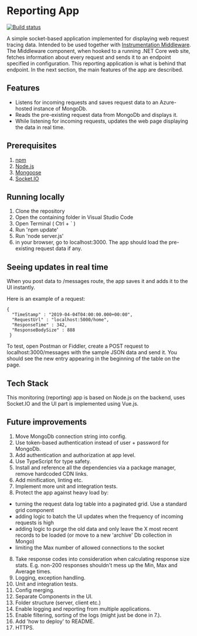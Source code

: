 # Reporting App

[![Build status](https://ci.appveyor.com/api/projects/status/drra1gtp1r2tqp1q?svg=true)](https://ci.appveyor.com/project/w0lya/instrumentation-monitoring)

A simple socket-based application implemented for displaying web request tracing data.
Intended to be used together with [Instrumentation Middleware](https://github.com/w0lya/DotnetInstrumentation).
The Middleware component, when hooked to a running .NET Core web site, fetches information about every request and sends it to an endpoint specified in configuration. This reporting application is what is behind that endpoint. In the next section, the main features of the app are described.

## Features
- Listens for incoming requests and saves request data to an Azure-hosted instance of MongoDb.
- Reads the pre-existing request data from MongoDb and displays it.
- While listening for incoming requests, updates the web page displaying the data in real time.

## Prerequisites
1. [npm](https://www.npmjs.com/get-npm)
2. [Node.js](https://nodejs.org/en/download/)
3. [Mongoose](https://www.npmjs.com/package/mongoose)
4. [Socket.IO](https://www.npmjs.com/package/socket.io)

## Running locally
1. Clone the repository
2. Open the containing folder in Visual Studio Code
3. Open Terminal ( Ctrl + ` )
4. Run 'npm update'
5. Run 'node server.js'
6. in your browser, go to localhost:3000. The app should load the pre-existing request data if any.

## Seeing updates in real time

When you post data to /messages route, the app saves it and adds it to the UI instantly.

Here is an example of a request:
```
{
  "TimeStamp" : "2019-04-04T04:00:00.000+00:00",  
  "RequestUrl" : "localhost:5000/home", 
  "ResponseTime" : 342,
  "ResponseBodySize" : 888
 }
 ```
To test, open Postman or Fiddler, create a POST request to localhost:3000/messages with the sample JSON data and send it. You should see the new entry appearing in the beginning of the table on the page.

## Tech Stack
This monitoring (reporting) app is based on Node.js on the backend, uses Socket.IO and the UI part is implemented using Vue.js.

## Future improvements
1. Move MongoDb connection string into config.
2. Use token-based authentication instead of user + password for MongoDb. 
3. Add authentication and authorization at app level.
3. Use TypeScript for type safety.
4. Install and reference all the dependencies via a package manager, remove hardcoded CDN links.
5. Add minification, linting etc.
6. Implement more unit and integration tests.
7. Protect the app against heavy load by:
  - turning the request data log table into a paginated grid. Use a standard grid component
  - adding logic to batch the UI updates when the frequency of incoming requests is high
  - adding logic to purge the old data and only leave the X most recent records to be loaded (or move to a new 'archive' Db collection in Mongo)
  - limiting the Max number of allowed connections to the socket
8. Take response codes into consideration when calculating response size stats. E.g. non-200 responses shouldn't mess up the Min, Max and Average times.
9. Logging, exception handling.
10. Unit and integration tests.
10. Config merging.
11. Separate Components in the UI.
12. Folder structure (server, client etc.)
13. Enable logging and reporting from multiple applications.
14. Enable filtering, sorting of the logs (might just be done in 7.).
15. Add 'how to deploy' to README.
16. HTTPS.


 
